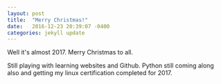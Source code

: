 ```yaml
---
layout: post
title:  "Merry Christmas!"
date:   2016-12-23 20:39:07 -0400
categories: jekyll update
---
```

Well it's almost 2017. Merry Christmas to all.

Still playing with learning websites and Github. Python still coming along also and getting my linux certification completed for 2017.
